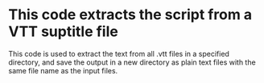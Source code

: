 # This code extracts the script from a VTT suptitle file

This code is used to extract the text from all .vtt files in a specified directory, and save the output in a new directory as plain text files with the same file name as the input files.



